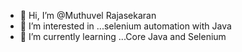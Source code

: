 - 👋 Hi, I’m @Muthuvel Rajasekaran
- 👀 I’m interested in ...selenium automation with Java 
- 🌱 I’m currently learning ...Core Java and Selenium 

<!---
Pearlblue2021/Pearlblue2021 is a ✨ special ✨ repository because its `README.md` (this file) appears on your GitHub profile.
You can click the Preview link to take a look at your changes.
--->
